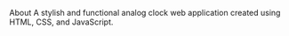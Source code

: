 About
A stylish and functional analog clock web application created using HTML, CSS, and JavaScript.
